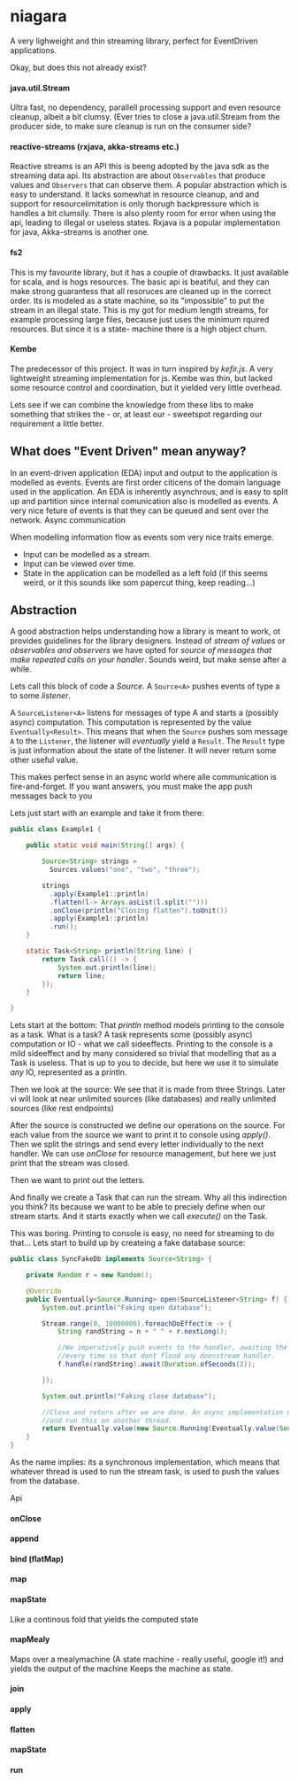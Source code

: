 # niagara
A very lighweight and thin streaming library, perfect for EventDriven applications.


Okay, but does this not already exist?

#### java.util.Stream
Ultra fast, no dependency, parallell processing support and even resource cleanup, albeit
a bit clumsy. (Ever tries to close a java.util.Stream from the producer side, to make sure
cleanup is run on the consumer side?

#### reactive-streams (rxjava, akka-streams etc.)
Reactive streams is an API this is beeng adopted by the java sdk as the streaming data api.
Its abstraction are about `Observables` that produce values  and `Observers` that can observe them.
A popular abstraction which is easy to understand. It lacks somewhat in resource cleanup, and
and support for resourcelimitation is only thorugh backpressure which is handles a bit clumsily.
There is also plenty room for error when using the api, leading to illegal or useless states.
Rxjava is a popular implementation for java, Akka-streams is another one.

#### fs2
This is my favourite library, but it has a couple of drawbacks. It just available for scala, and
is hogs resources. The basic api is beatiful, and they can make strong guarantess that all
resoruces are cleaned up in the correct order. Its is modeled as a state machine, so its "impossible"
to put the stream in an illegal state. This is my got for medium length streams, for example
processing large files, because just uses the minimum rquired resources. But since it is a state-
machine there is a high object churn.


#### Kembe
The predecessor of this project. It was in turn inspired by _kefir.js_. A very lightweight
streaming implementation for js. Kembe was thin, but lacked some resource control and coordination, but it 
yielded very little overhead.

Lets see if we can combine the knowledge from these libs to make something that strikes
the - or, at least our - sweetspot regarding our requirement a little better.


## What does "Event Driven" mean anyway?

In an event-driven application (EDA) input and output to the application is modelled as events.
Events are first order citicens of the domain language used in the application. An EDA is inherently
asynchrous, and is easy to split up and partition since internal comunication also is modelled as events.
A very nice feture of events is that they can be queued and sent over the network. Async communication

When modelling information flow as events som very nice traits emerge. 
 * Input can be modelled as a stream.
 * Input can be viewed over time.
 * State in the application can be modelled as a left fold (if this seems weird, or it this sounds like som papercut thing, keep reading...)



## Abstraction
A good abstraction helps understanding how a library is meant to work, ot provides guidelines for
the library designers. Instead of _stream of values_ or _observables and observers_ we have opted for
_source of messages that make repeated calls on your handler_. Sounds weird, but make sense after a while.

Lets call this block of code a _Source_. A `Source<A>` pushes events of type a to some _listener_.

A `SourceListener<A>` listens for messages of type A and starts a (possibly async) computation. This computation 
is represented by the value `Eventually<Result>`. This means that when the `Source` pushes som 
message `A` to the `Listener`, the listener will _eventually_ yield a `Result`. The `Result` type
is just information about the state of the listener. It will never return some other useful value.

This makes perfect sense in an async world where alle communication is fire-and-forget. If you want answers,
you must make the app push messages back to you

Lets just start with an example and take it from there:

```java
public class Example1 {

    public static void main(String[] args) {

        Source<String> strings =
          Sources.values("one", "two", "three");

        strings
          .apply(Example1::println)
          .flatten(l-> Arrays.asList(l.split("")))
          .onClose(println("Closing flatten").toUnit())
          .apply(Example1::println)
          .run();
    }

    static Task<String> println(String line) {
        return Task.call(() -> {
            System.out.println(line);
            return line;
        });
    }

}

```
Lets start at the bottom: That _println_ method models printing to the console
as a task. What is a task? A task represents some (possibly async) computation or
IO - what we call sideeffects. Printing to the console is a mild sideeffect and by many considered so trivial that
modelling that as a Task is useless. That is up to you to decide, but here we use it to
simulate _any_ IO, represented as a println.

Then we look at the source: We see that it is made from three Strings. Later vi will
look at near unlimited sources (like databases) and really unlimited sources (like 
rest endpoints)

After the source is constructed we define our operations on the source.
For each value from the source we want to print it to console using _apply()_. Then we 
split the strings and send every letter individually to the next handler.
We can use _onClose_ for resource management, but here we just print that the stream was closed.

Then we want to print out the letters.

And finally we create a Task that can run the stream. Why all this indirection you think?
Its because we want to be able to preciely define when our stream starts. And it starts
exactly when we call _execute()_ on the Task.



This was boring. Printing to console is easy, no need for streaming to do that...
Lets start to build up by createing a fake database source:

```java
public class SyncFakeDb implements Source<String> {

    private Random r = new Random();

    @Override
    public Eventually<Source.Running> open(SourceListener<String> f) {
        System.out.println("Faking open database");

        Stream.range(0, 10000000).foreachDoEffect(n -> {
            String randString = n + " " + r.nextLong();

            //We imperatively push events to the handler, awaiting the result
            //every time so that dont flood any doenstream handler.
            f.handle(randString).await(Duration.ofSeconds(2));

        });

        System.out.println("Faking close database");

        //Close and return after we are done. An async implementation must return at once,
        //and run this on another thread.
        return Eventually.value(new Source.Running(Eventually.value(Source.Result.ack)));
    }
}
```

As the name implies: its a synchronous implementation, which means that whatever thread
is used to run the stream task, is used to push the values from the database.

Api


#### onClose


#### append


#### bind (flatMap)


#### map


#### mapState
Like a continous fold that yields the computed state


#### mapMealy
Maps over a mealymachine (A state machine - really useful, google it!) and yields the output of the machine
Keeps the machine as state.


#### join


#### apply


#### flatten


#### mapState


#### run
